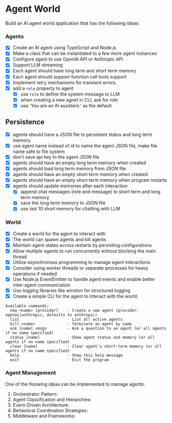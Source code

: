 # Agent World

Build an AI agent world application that has the following ideas:

### Agents

- [X] Create an AI agent using TypeScript and Node.js 
- [X] Make a class that can be instantiated to a few more agent instances
- [X] Configure agent to use OpenAI API or Anthropic API 
- [X] Support LLM streaming 
- [X] Each agent should have long term and short term memory
- [X] Each agent should support function call tools support 
- [X] Implement retry mechanisms for transient errors.
- [X] add a `role` property to agent 
    - [X] use `role` to define the system message to LLM
    - [X] when creating a new agnet in CLI, ask for role
    - [X] use 'You are an AI assistent.' as the default

## Persistence

- [X] agenta should have a JSON file to persistent status and long term memory 
- [X] use agent name instead of id to name the agent JSON file, make file name safe to file system
- [X] don't save api key to the agent JSON file
- [X] agents should have an empty long term memory when created
- [X] agents should load long term memory from JSON file 
- [X] agents should have an empty short term memory when created
- [X] agents should have an empty short term memory when program restarts
- [X] agents should update memories after each interaction
    - [X] append chat messages (role and message) to short term and long term memory
    - [X] save the long term memory to JSON file 
    - [X] use last 10 short memory for chatting with LLM

### World

- [X] Create a world for the agent to interact with
- [X] The world can spawn agents and kill agents
- [X] Maintain agent states across restarts by persisting configurations
- [X] Allow multiple agents to run concurrently without blocking the main thread
- [X] Utilize asynchronous programming to manage agent interactions
- [X] Consider using worker threads or separate processes for heavy operations if needed
- [X] Use Node.js EventEmitter to handle agent events and enable better inter-agent communication
- [X] Use logging libraries like winston for structured logging
- [X] Create a simple CLI for the agent to interact with the world: 

```
Available commands:
  new <name> [provider]    - Create a new agent (provider: openai|anthropic, defaults to anthropic)
  list                     - List all active agents
  kill <name>              - Terminate an agent by name
  ask [name] <msg>         - Ask a question to an agent (or all agents if no name specified)
  status [name]            - Show agent status and memory (or all agents if no name specified)
  clear [name]             - Clear agent's short-term memory (or all agents if no name specified)
  help                     - Show this help message
  exit                     - Exit the program
```  

### Agent Management

One of the floowing ideas can be implemented to manage agents:

1. Orchestrator Pattern:
2. Agent Classification and Hierarchies:
3. Event-Driven Architecture:
4. Behavioral Coordination Strategies:
5. Middleware and Frameworks:
